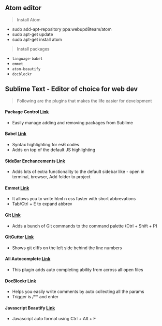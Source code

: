 ## Atom editor

> Install Atom

* sudo add-apt-repository ppa:webupd8team/atom
* sudo apt-get update
* sudo apt-get install atom

> Install packages

* `language-babel`
* `emmet`
* `atom-beautify`
* `docblockr`

## Sublime Text - Editor of choice for web dev

> Following are the plugins that makes the life easier for development

#### Package Control [Link](https://sublime.wbond.net/installation)

* Easily manage adding and removing packages from Sublime

#### Babel [Link](https://github.com/babel/babel-sublime)

* Syntax highlighting for es6 codes
* Adds on top of the default JS highlighting

#### SideBar Enchancements [Link](https://github.com/titoBouzout/SideBarEnhancements/tree/st3)

* Adds lots of extra functionality to the default sidebar like - open in terminal, browser, Add folder to project

#### Emmet [Link](http://emmet.io/)

* It allows you to write html n css faster with short abbrevations
* Tab/Ctrl + E to expand abbrev

#### Git [Link](https://github.com/kemayo/sublime-text-git)

* Adds a bunch of Git commands to the command palette (Ctrl + Shift + P)

#### GitGutter [Link](https://github.com/jisaacks/GitGutter)

* Shows git diffs on the left side behind the line numbers

#### All Autocomplete [Link](https://github.com/alienhard/SublimeAllAutocomplete)

* This plugin adds auto completing ability from across all open files

#### DocBlockr [Link](https://github.com/spadgos/sublime-jsdocs)

* Helps you easily write comments by auto collecting all the params
* Trigger is /\*\* and enter

#### Javascript Beautify [Link]()

* Javascript auto format using Ctrl + Alt + F
